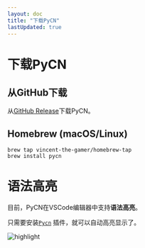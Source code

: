 ```yaml
---
layout: doc
title: "下载PyCN"
lastUpdated: true
---
```


# 下载PyCN

## 从GitHub下载

从[GitHub Release](https://github.com/Vincent-the-gamer/pycn/releases)下载PyCN。

## Homebrew (macOS/Linux)
```shell
brew tap vincent-the-gamer/homebrew-tap
brew install pycn
```

# 语法高亮

目前，PyCN在VSCode编辑器中支持**语法高亮**。

只需要安装[`Pycn`](https://marketplace.visualstudio.com/items?itemName=vincent-the-gamer.vscode-pycn) 插件，就可以自动高亮显示了。

![highlight](/imgs/highlight.png)
